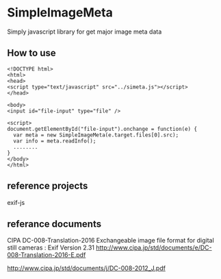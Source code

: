 # SimpleImageMeta
Simply javascript library for get major image meta data 

## How to use
```
<!DOCTYPE html>
<html>
<head>
<script type="text/javascript" src="../simeta.js"></script>
</head>

<body>
<input id="file-input" type="file" />

<script>
document.getElementById("file-input").onchange = function(e) {
  var meta = new SimpleImageMeta(e.target.files[0].src);
  var info = meta.readInfo();
  ........
}
</body>
</html>
```

## reference projects
exif-js

## referance documents 
CIPA DC-008-Translation-2016 Exchangeable image file format for digital still cameras : Exif Version 2.31
http://www.cipa.jp/std/documents/e/DC-008-Translation-2016-E.pdf

http://www.cipa.jp/std/documents/j/DC-008-2012_J.pdf
